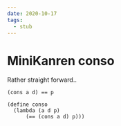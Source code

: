 ```yaml
---
date: 2020-10-17
tags: 
  - stub
---
```


# MiniKanren conso

Rather straight forward..

`(cons a d) == p`

```elisp
(define conso
  (lambda (a d p)
      (== (cons a d) p)))
```
